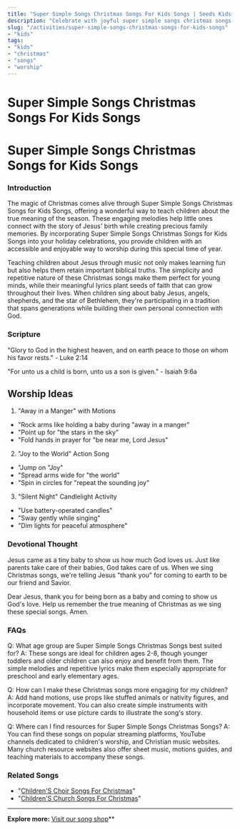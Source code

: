 ```yaml
---
title: "Super Simple Songs Christmas Songs For Kids Songs | Seeds Kids Worship"
description: "Celebrate with joyful super simple songs christmas songs for kids songs featuring biblical Christmas themes. Holiday worship music for children and families."
slug: "/activities/super-simple-songs-christmas-songs-for-kids-songs"
- "kids"
tags:
- "kids"
- "christmas"
- "songs"
- "worship"
---
```


# Super Simple Songs Christmas Songs For Kids Songs

# Super Simple Songs Christmas Songs for Kids Songs
### Introduction
The magic of Christmas comes alive through Super Simple Songs Christmas Songs for Kids Songs, offering a wonderful way to teach children about the true meaning of the season. These engaging melodies help little ones connect with the story of Jesus' birth while creating precious family memories. By incorporating Super Simple Songs Christmas Songs for Kids Songs into your holiday celebrations, you provide children with an accessible and enjoyable way to worship during this special time of year.

Teaching children about Jesus through music not only makes learning fun but also helps them retain important biblical truths. The simplicity and repetitive nature of these Christmas songs make them perfect for young minds, while their meaningful lyrics plant seeds of faith that can grow throughout their lives. When children sing about baby Jesus, angels, shepherds, and the star of Bethlehem, they're participating in a tradition that spans generations while building their own personal connection with God.

### Scripture
"Glory to God in the highest heaven, and on earth peace to those on whom his favor rests." - Luke 2:14

"For unto us a child is born, unto us a son is given." - Isaiah 9:6a

## Worship Ideas
1. "Away in a Manger" with Motions
- "Rock arms like holding a baby during "away in a manger"
- "Point up for "the stars in the sky"
- "Fold hands in prayer for "be near me, Lord Jesus"

2. "Joy to the World" Action Song
- "Jump on "Joy"
- "Spread arms wide for "the world"
- "Spin in circles for "repeat the sounding joy"

3. "Silent Night" Candlelight Activity
- "Use battery-operated candles"
- "Sway gently while singing"
- "Dim lights for peaceful atmosphere"

### Devotional Thought
Jesus came as a tiny baby to show us how much God loves us. Just like parents take care of their babies, God takes care of us. When we sing Christmas songs, we're telling Jesus "thank you" for coming to earth to be our friend and Savior.

Dear Jesus, thank you for being born as a baby and coming to show us God's love. Help us remember the true meaning of Christmas as we sing these special songs. Amen.

### FAQs

Q: What age group are Super Simple Songs Christmas Songs best suited for?
A: These songs are ideal for children ages 2-8, though younger toddlers and older children can also enjoy and benefit from them. The simple melodies and repetitive lyrics make them especially appropriate for preschool and early elementary ages.

Q: How can I make these Christmas songs more engaging for my children?
A: Add hand motions, use props like stuffed animals or nativity figures, and incorporate movement. You can also create simple instruments with household items or use picture cards to illustrate the song's story.

Q: Where can I find resources for Super Simple Songs Christmas Songs?
A: You can find these songs on popular streaming platforms, YouTube channels dedicated to children's worship, and Christian music websites. Many church resource websites also offer sheet music, motions guides, and teaching materials to accompany these songs.

### Related Songs

- "[Children'S Choir Songs For Christmas](/activities/children-s-choir-songs-for-christmas/)"
- "[Children'S Church Songs For Christmas](/activities/children-s-church-songs-for-christmas/)"

---

**Explore more:** [Visit our song shop](https://seedskidsworship.com/shop)**

<!-- Schema Markup -->
<script type="application/ld+json">
{
  "@context": "https://schema.org",
  "@type": "MusicRecording",
  "name": "Super Simple Songs Christmas Songs For Kids Songs",
  "byArtist": {
    "@type": "MusicGroup",
    "name": "Seeds Kids Worship"
  },
  "isFamilyFriendly": true,
  "url": "https://seedskidsworship.com/activities/super-simple-songs-christmas-songs-for-kids-songs/"
}
</script>